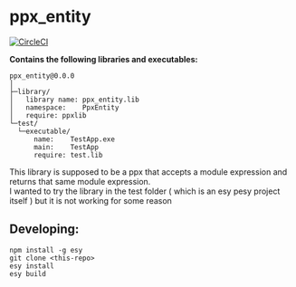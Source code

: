 # ppx_entity


[![CircleCI](https://circleci.com/gh/hamza0867/ppx_entity/tree/master.svg?style=svg)](https://circleci.com/gh/hamza0867/ppx_entity/tree/master)


**Contains the following libraries and executables:**

```
ppx_entity@0.0.0
│
├─library/
│   library name: ppx_entity.lib
│   namespace:    PpxEntity
│   require: ppxlib
└─test/
  └─executable/
      name:    TestApp.exe
      main:    TestApp
      require: test.lib

```

This library is supposed to be a ppx that accepts a module expression and returns that same module expression.  
I wanted to try the library in the test folder ( which is an esy pesy project itself ) but it is not working for some reason

## Developing:

```
npm install -g esy
git clone <this-repo>
esy install
esy build
```

